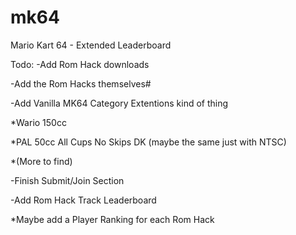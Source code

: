 # mk64
Mario Kart 64 - Extended Leaderboard

Todo:
-Add Rom Hack downloads

-Add the Rom Hacks themselves#

-Add Vanilla MK64 Category Extentions kind of thing

  *Wario 150cc
  
  *PAL 50cc All Cups No Skips DK (maybe the same just with NTSC)
  
  *(More to find)
  
-Finish Submit/Join Section

-Add Rom Hack Track Leaderboard

  *Maybe add a Player Ranking for each Rom Hack
